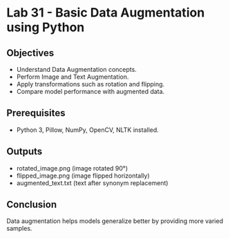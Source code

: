 # Lab 31 - Basic Data Augmentation using Python

## Objectives
- Understand Data Augmentation concepts.
- Perform Image and Text Augmentation.
- Apply transformations such as rotation and flipping.
- Compare model performance with augmented data.

## Prerequisites
- Python 3, Pillow, NumPy, OpenCV, NLTK installed.

## Outputs
- rotated_image.png (image rotated 90°)
- flipped_image.png (image flipped horizontally)
- augmented_text.txt (text after synonym replacement)

## Conclusion
Data augmentation helps models generalize better by providing more varied samples.
